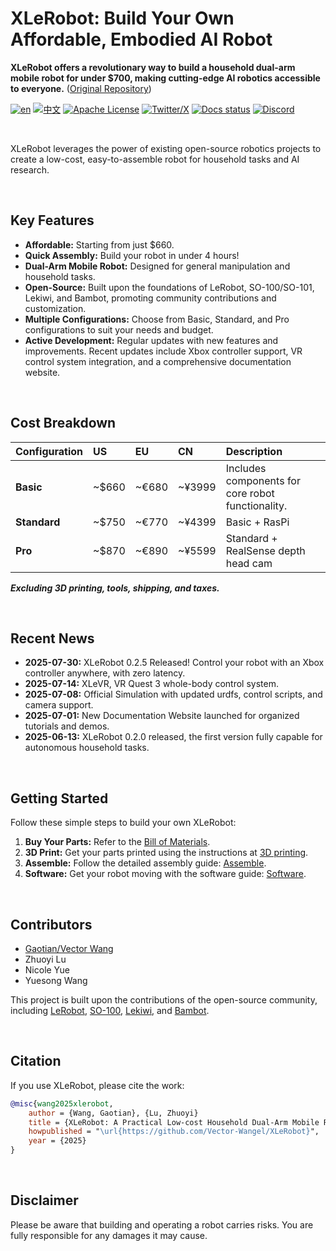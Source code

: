 # XLeRobot: Build Your Own Affordable, Embodied AI Robot

**XLeRobot offers a revolutionary way to build a household dual-arm mobile robot for under $700, making cutting-edge AI robotics accessible to everyone.** ([Original Repository](https://github.com/Vector-Wangel/XLeRobot))

[![en](https://img.shields.io/badge/lang-en-blue.svg)](README.md)
[![中文](https://img.shields.io/badge/lang-中文-brown.svg)](README_CN.md)
[![Apache License](https://img.shields.io/badge/License-Apache%202.0-blue.svg)](https://opensource.org/licenses/Apache-2.0)
[![Twitter/X](https://img.shields.io/twitter/follow/VectorWang?style=social)](https://twitter.com/VectorWang2)
[![Docs status](https://img.shields.io/badge/docs-passing-brightgreen.svg)](https://xlerobot.readthedocs.io/en/latest/)
[![Discord](https://img.shields.io/badge/Discord-XLeRobot-7289da?style=flat&logo=discord&logoColor=white)](https://discord.gg/bjZveEUh6F)

<br>

XLeRobot leverages the power of existing open-source robotics projects to create a low-cost, easy-to-assemble robot for household tasks and AI research.

<br>

## Key Features

*   **Affordable:**  Starting from just $660.
*   **Quick Assembly:** Build your robot in under 4 hours!
*   **Dual-Arm Mobile Robot:** Designed for general manipulation and household tasks.
*   **Open-Source:** Built upon the foundations of LeRobot, SO-100/SO-101, Lekiwi, and Bambot, promoting community contributions and customization.
*   **Multiple Configurations:** Choose from Basic, Standard, and Pro configurations to suit your needs and budget.
*   **Active Development:** Regular updates with new features and improvements.  Recent updates include Xbox controller support, VR control system integration, and a comprehensive documentation website.

<br>

## Cost Breakdown

| Configuration     | US       | EU       | CN       | Description                                  |
| :---------------- | :------- | :------- | :------- | :------------------------------------------- |
| **Basic**         | ~\$660   | ~€680   | ~¥3999   | Includes components for core robot functionality.   |
| **Standard**      | ~\$750   | ~€770   | ~¥4399   | Basic + RasPi                                 |
| **Pro**           | ~\$870   | ~€890   | ~¥5599   | Standard + RealSense depth head cam            |

***Excluding 3D printing, tools, shipping, and taxes.***

<br>

## Recent News

*   **2025-07-30:** XLeRobot 0.2.5 Released! Control your robot with an Xbox controller anywhere, with zero latency.
*   **2025-07-14:** XLeVR, VR Quest 3 whole-body control system.
*   **2025-07-08:** Official Simulation with updated urdfs, control scripts, and camera support.
*   **2025-07-01:** New Documentation Website launched for organized tutorials and demos.
*   **2025-06-13:** XLeRobot 0.2.0 released, the first version fully capable for autonomous household tasks.

<br>

## Getting Started

Follow these simple steps to build your own XLeRobot:

1.  **Buy Your Parts:**  Refer to the [Bill of Materials](https://xlerobot.readthedocs.io/en/latest/hardware/getting_started/material.html).
2.  **3D Print:**  Get your parts printed using the instructions at [3D printing](https://xlerobot.readthedocs.io/en/latest/hardware/getting_started/3d.html).
3.  **Assemble:**  Follow the detailed assembly guide: [Assemble](https://xlerobot.readthedocs.io/en/latest/hardware/getting_started/assemble.html).
4.  **Software:**  Get your robot moving with the software guide: [Software](https://xlerobot.readthedocs.io/en/latest/software/index.html).

<br>

## Contributors

*   [Gaotian/Vector Wang](https://vector-wangel.github.io/)
*   Zhuoyi Lu
*   Nicole Yue
*   Yuesong Wang

This project is built upon the contributions of the open-source community, including [LeRobot](https://github.com/huggingface/lerobot), [SO-100](https://github.com/TheRobotStudio/SO-ARM100), [Lekiwi](https://github.com/SIGRobotics-UIUC/LeKiwi), and [Bambot](https://github.com/timqian/bambot).

<br>

## Citation

If you use XLeRobot, please cite the work:

```bibtex
@misc{wang2025xlerobot,
    author = {Wang, Gaotian}, {Lu, Zhuoyi}
    title = {XLeRobot: A Practical Low-cost Household Dual-Arm Mobile Robot Design for General Manipulation},
    howpublished = "\url{https://github.com/Vector-Wangel/XLeRobot}",
    year = {2025}
}
```

<br>

## Disclaimer

Please be aware that building and operating a robot carries risks. You are fully responsible for any damages it may cause.